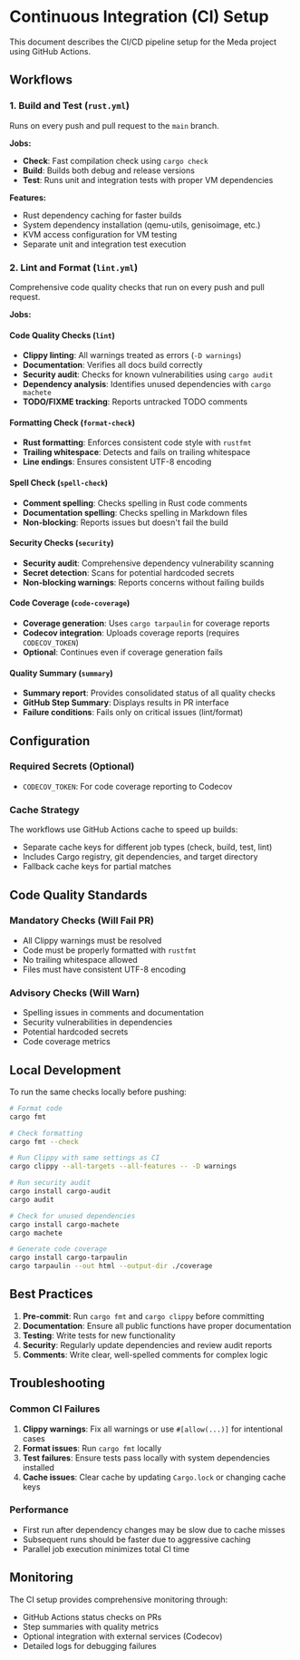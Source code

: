 # Continuous Integration (CI) Setup

This document describes the CI/CD pipeline setup for the Meda project using GitHub Actions.

## Workflows

### 1. Build and Test (`rust.yml`)

Runs on every push and pull request to the `main` branch.

**Jobs:**
- **Check**: Fast compilation check using `cargo check`
- **Build**: Builds both debug and release versions
- **Test**: Runs unit and integration tests with proper VM dependencies

**Features:**
- Rust dependency caching for faster builds
- System dependency installation (qemu-utils, genisoimage, etc.)
- KVM access configuration for VM testing
- Separate unit and integration test execution

### 2. Lint and Format (`lint.yml`)

Comprehensive code quality checks that run on every push and pull request.

**Jobs:**

#### Code Quality Checks (`lint`)
- **Clippy linting**: All warnings treated as errors (`-D warnings`)
- **Documentation**: Verifies all docs build correctly
- **Security audit**: Checks for known vulnerabilities using `cargo audit`
- **Dependency analysis**: Identifies unused dependencies with `cargo machete`
- **TODO/FIXME tracking**: Reports untracked TODO comments

#### Formatting Check (`format-check`)
- **Rust formatting**: Enforces consistent code style with `rustfmt`
- **Trailing whitespace**: Detects and fails on trailing whitespace
- **Line endings**: Ensures consistent UTF-8 encoding

#### Spell Check (`spell-check`)
- **Comment spelling**: Checks spelling in Rust code comments
- **Documentation spelling**: Checks spelling in Markdown files
- **Non-blocking**: Reports issues but doesn't fail the build

#### Security Checks (`security`)
- **Security audit**: Comprehensive dependency vulnerability scanning
- **Secret detection**: Scans for potential hardcoded secrets
- **Non-blocking warnings**: Reports concerns without failing builds

#### Code Coverage (`code-coverage`)
- **Coverage generation**: Uses `cargo tarpaulin` for coverage reports
- **Codecov integration**: Uploads coverage reports (requires `CODECOV_TOKEN`)
- **Optional**: Continues even if coverage generation fails

#### Quality Summary (`summary`)
- **Summary report**: Provides consolidated status of all quality checks
- **GitHub Step Summary**: Displays results in PR interface
- **Failure conditions**: Fails only on critical issues (lint/format)

## Configuration

### Required Secrets (Optional)
- `CODECOV_TOKEN`: For code coverage reporting to Codecov

### Cache Strategy
The workflows use GitHub Actions cache to speed up builds:
- Separate cache keys for different job types (check, build, test, lint)
- Includes Cargo registry, git dependencies, and target directory
- Fallback cache keys for partial matches

## Code Quality Standards

### Mandatory Checks (Will Fail PR)
- All Clippy warnings must be resolved
- Code must be properly formatted with `rustfmt`
- No trailing whitespace allowed
- Files must have consistent UTF-8 encoding

### Advisory Checks (Will Warn)
- Spelling issues in comments and documentation
- Security vulnerabilities in dependencies
- Potential hardcoded secrets
- Code coverage metrics

## Local Development

To run the same checks locally before pushing:

```bash
# Format code
cargo fmt

# Check formatting
cargo fmt --check

# Run Clippy with same settings as CI
cargo clippy --all-targets --all-features -- -D warnings

# Run security audit
cargo install cargo-audit
cargo audit

# Check for unused dependencies
cargo install cargo-machete
cargo machete

# Generate code coverage
cargo install cargo-tarpaulin
cargo tarpaulin --out html --output-dir ./coverage
```

## Best Practices

1. **Pre-commit**: Run `cargo fmt` and `cargo clippy` before committing
2. **Documentation**: Ensure all public functions have proper documentation
3. **Testing**: Write tests for new functionality
4. **Security**: Regularly update dependencies and review audit reports
5. **Comments**: Write clear, well-spelled comments for complex logic

## Troubleshooting

### Common CI Failures

1. **Clippy warnings**: Fix all warnings or use `#[allow(...)]` for intentional cases
2. **Format issues**: Run `cargo fmt` locally
3. **Test failures**: Ensure tests pass locally with system dependencies installed
4. **Cache issues**: Clear cache by updating `Cargo.lock` or changing cache keys

### Performance

- First run after dependency changes may be slow due to cache misses
- Subsequent runs should be faster due to aggressive caching
- Parallel job execution minimizes total CI time

## Monitoring

The CI setup provides comprehensive monitoring through:
- GitHub Actions status checks on PRs
- Step summaries with quality metrics
- Optional integration with external services (Codecov)
- Detailed logs for debugging failures